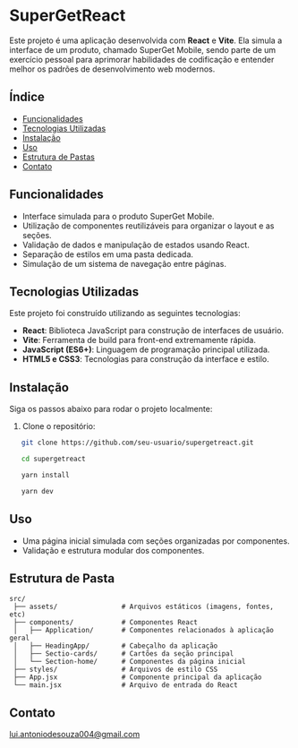 # SuperGetReact

Este projeto é uma aplicação desenvolvida com **React** e **Vite**. Ela simula a interface de um produto, chamado SuperGet Mobile, sendo parte de um exercício pessoal para aprimorar habilidades de codificação e entender melhor os padrões de desenvolvimento web modernos.

## Índice

- [Funcionalidades](#funcionalidades)
- [Tecnologias Utilizadas](#tecnologias-utilizadas)
- [Instalação](#instalação)
- [Uso](#uso)
- [Estrutura de Pastas](#estrutura-de-pastas)
- [Contato](#contato)

## Funcionalidades

- Interface simulada para o produto SuperGet Mobile.
- Utilização de componentes reutilizáveis para organizar o layout e as seções.
- Validação de dados e manipulação de estados usando React.
- Separação de estilos em uma pasta dedicada.
- Simulação de um sistema de navegação entre páginas.

## Tecnologias Utilizadas

Este projeto foi construído utilizando as seguintes tecnologias:

- **React**: Biblioteca JavaScript para construção de interfaces de usuário.
- **Vite**: Ferramenta de build para front-end extremamente rápida.
- **JavaScript (ES6+)**: Linguagem de programação principal utilizada.
- **HTML5 e CSS3**: Tecnologias para construção da interface e estilo.

## Instalação

Siga os passos abaixo para rodar o projeto localmente:

1. Clone o repositório:
```bash
   git clone https://github.com/seu-usuario/supergetreact.git

   cd supergetreact

   yarn install

   yarn dev
```

## Uso

- Uma página inicial simulada com seções organizadas por componentes.
- Validação e estrutura modular dos componentes.

## Estrutura de Pasta

```
src/
 ├── assets/                # Arquivos estáticos (imagens, fontes, etc)
 ├── components/            # Componentes React
 │   ├── Application/       # Componentes relacionados à aplicação geral
 │   ├── HeadingApp/        # Cabeçalho da aplicação
 │   ├── Sectio-cards/      # Cartões da seção principal
 │   └── Section-home/      # Componentes da página inicial
 ├── styles/                # Arquivos de estilo CSS
 ├── App.jsx                # Componente principal da aplicação
 └── main.jsx               # Arquivo de entrada do React
```

## Contato

lui.antoniodesouza004@gmail.com


